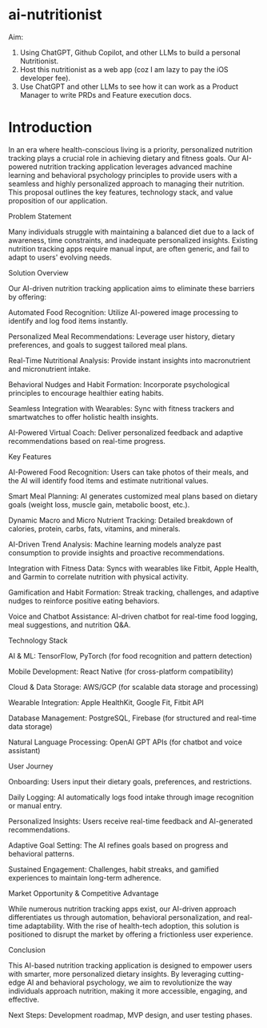 # ai-nutritionist

Aim: 
1. Using ChatGPT, Github Copilot, and other LLMs to build a personal Nutritionist.
2. Host this nutritionist as a web app (coz I am lazy to pay the iOS developer fee).
3. Use ChatGPT and other LLMs to see how it can work as a Product Manager to write PRDs and Feature execution docs.

# Introduction

In an era where health-conscious living is a priority, personalized nutrition tracking plays a crucial role in achieving dietary and fitness goals. Our AI-powered nutrition tracking application leverages advanced machine learning and behavioral psychology principles to provide users with a seamless and highly personalized approach to managing their nutrition. This proposal outlines the key features, technology stack, and value proposition of our application.

Problem Statement

Many individuals struggle with maintaining a balanced diet due to a lack of awareness, time constraints, and inadequate personalized insights. Existing nutrition tracking apps require manual input, are often generic, and fail to adapt to users' evolving needs.

Solution Overview

Our AI-driven nutrition tracking application aims to eliminate these barriers by offering:

Automated Food Recognition: Utilize AI-powered image processing to identify and log food items instantly.

Personalized Meal Recommendations: Leverage user history, dietary preferences, and goals to suggest tailored meal plans.

Real-Time Nutritional Analysis: Provide instant insights into macronutrient and micronutrient intake.

Behavioral Nudges and Habit Formation: Incorporate psychological principles to encourage healthier eating habits.

Seamless Integration with Wearables: Sync with fitness trackers and smartwatches to offer holistic health insights.

AI-Powered Virtual Coach: Deliver personalized feedback and adaptive recommendations based on real-time progress.

Key Features

AI-Powered Food Recognition: Users can take photos of their meals, and the AI will identify food items and estimate nutritional values.

Smart Meal Planning: AI generates customized meal plans based on dietary goals (weight loss, muscle gain, metabolic boost, etc.).

Dynamic Macro and Micro Nutrient Tracking: Detailed breakdown of calories, protein, carbs, fats, vitamins, and minerals.

AI-Driven Trend Analysis: Machine learning models analyze past consumption to provide insights and proactive recommendations.

Integration with Fitness Data: Syncs with wearables like Fitbit, Apple Health, and Garmin to correlate nutrition with physical activity.

Gamification and Habit Formation: Streak tracking, challenges, and adaptive nudges to reinforce positive eating behaviors.

Voice and Chatbot Assistance: AI-driven chatbot for real-time food logging, meal suggestions, and nutrition Q&A.

Technology Stack

AI & ML: TensorFlow, PyTorch (for food recognition and pattern detection)

Mobile Development: React Native (for cross-platform compatibility)

Cloud & Data Storage: AWS/GCP (for scalable data storage and processing)

Wearable Integration: Apple HealthKit, Google Fit, Fitbit API

Database Management: PostgreSQL, Firebase (for structured and real-time data storage)

Natural Language Processing: OpenAI GPT APIs (for chatbot and voice assistant)

User Journey

Onboarding: Users input their dietary goals, preferences, and restrictions.

Daily Logging: AI automatically logs food intake through image recognition or manual entry.

Personalized Insights: Users receive real-time feedback and AI-generated recommendations.

Adaptive Goal Setting: The AI refines goals based on progress and behavioral patterns.

Sustained Engagement: Challenges, habit streaks, and gamified experiences to maintain long-term adherence.

Market Opportunity & Competitive Advantage

While numerous nutrition tracking apps exist, our AI-driven approach differentiates us through automation, behavioral personalization, and real-time adaptability. With the rise of health-tech adoption, this solution is positioned to disrupt the market by offering a frictionless user experience.

Conclusion

This AI-based nutrition tracking application is designed to empower users with smarter, more personalized dietary insights. By leveraging cutting-edge AI and behavioral psychology, we aim to revolutionize the way individuals approach nutrition, making it more accessible, engaging, and effective.

Next Steps: Development roadmap, MVP design, and user testing phases.

